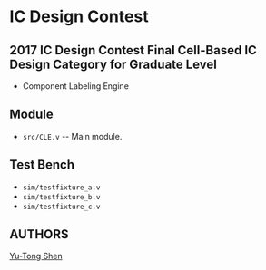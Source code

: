 # IC Design Contest

## 2017 IC Design Contest Final Cell-Based IC Design Category for Graduate Level
- Component Labeling Engine

## Module
- `src/CLE.v` -- Main module.

## Test Bench
- `sim/testfixture_a.v`
- `sim/testfixture_b.v`
- `sim/testfixture_c.v`

## AUTHORS
[Yu-Tong Shen](https://github.com/yutongshen/)
